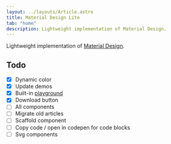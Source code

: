 ```yaml
---
layout: ../layouts/Article.astro
title: Material Design Lite
tab: "home"
description: Lightweight implementation of Material Design.
---
```


Lightweight implementation of [Material Design](https://material.io/).

## Todo

- [x] Dynamic color
- [x] Update demos
- [x] Built-in [playground](https://lit.dev/playground/#gist=714c643074780b49afb80212f3638057)
- [x] Download button
- [ ] All components
- [ ] Migrate old articles
- [ ] Scaffold component
- [ ] Copy code / open in codepen for code blocks
- [ ] Svg components
